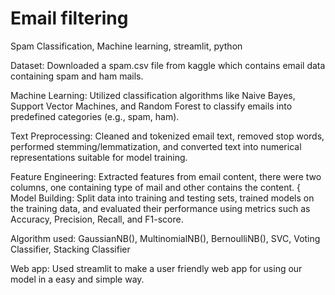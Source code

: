 # Email filtering
Spam Classification, Machine learning, streamlit, python

Dataset: Downloaded a spam.csv file from kaggle which contains email data containing spam and ham mails.

Machine Learning: Utilized classification algorithms like Naive Bayes, Support Vector Machines, and Random Forest
to classify emails into predefined categories (e.g., spam, ham).

Text Preprocessing: Cleaned and tokenized email text, removed stop words, performed stemming/lemmatization, and converted text into numerical representations suitable for model training.

Feature Engineering: Extracted features from email content, there were two columns, one containing type of mail and other contains the content.
{ Model Building: Split data into training and testing sets, trained models on the training data, and evaluated their performance using metrics such as Accuracy, Precision, Recall, and F1-score.

Algorithm used: GaussianNB(), MultinomialNB(), BernoulliNB(), SVC, Voting Classifier, Stacking Classifier

Web app: Used streamlit to make a user friendly web app for using our model in a easy and simple way.
